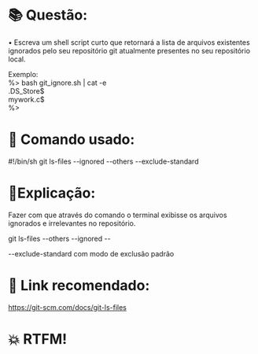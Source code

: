 # 📚 Questão:
• Escreva um shell script curto que retornará a lista de arquivos existentes ignorados
pelo seu repositório git atualmente presentes no seu repositório local. 

Exemplo: <br>
%> bash git_ignore.sh | cat -e <br>
.DS_Store$ <br>
mywork.c$ <br>
%> <br>

# 🖖 Comando usado:
#!/bin/sh
git ls-files --ignored --others --exclude-standard 

# 📝Explicação:
Fazer com que através do comando o terminal exibisse os arquivos ignorados e irrelevantes no repositório.

git ls-files --others --ignored --

--exclude-standard com modo de exclusão padrão

# 🤖 Link recomendado:
https://git-scm.com/docs/git-ls-files

# 💥 RTFM!
